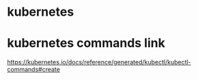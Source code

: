# kubernetes

# kubernetes commands link
https://kubernetes.io/docs/reference/generated/kubectl/kubectl-commands#create